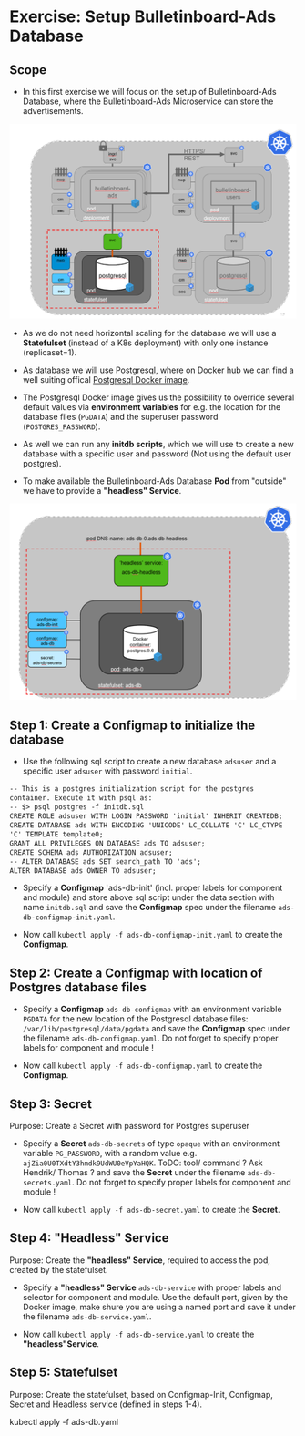 # Exercise: Setup Bulletinboard-Ads Database


## Scope

- In this first exercise we will focus on the setup of Bulletinboard-Ads Database, where the Bulletinboard-Ads Microservice can store the advertisements.

<img src="images/k8s-bulletinboard-target-picture-ads-db-3.png" width="800" />

- As we do not need horizontal scaling for the database we will use a **Statefulset** (instead of a K8s deployment) with only one instance (replicaset=1).

- As database we will use Postgresql, where on Docker hub we can find a well suiting offical [Postgresql Docker image](https://hub.docker.com/_/postgres/).

- The Postgresql Docker image gives us the possibility to override several default values via **environment variables** for e.g. the location for the database files (`PGDATA`) and the superuser password (`POSTGRES_PASSWORD`).

- As well we can run any **initdb scripts**, which we will use to create a new database with a specific user and password (Not using the default user postgres).

- To make available the Bulletinboard-Ads Database **Pod** from "outside" we have to provide a **"headless" Service**.

<img src="images/k8s-bulletinboard-target-picture-ads-db-detail.png" width="800" />


## Step 1: Create a Configmap to initialize the database

- Use the following sql script to create a new database `adsuser` and a specific user `adsuser` with password `initial`.

 ```
 -- This is a postgres initialization script for the postgres container. Execute it with psql as:
 -- $> psql postgres -f initdb.sql
 CREATE ROLE adsuser WITH LOGIN PASSWORD 'initial' INHERIT CREATEDB;
 CREATE DATABASE ads WITH ENCODING 'UNICODE' LC_COLLATE 'C' LC_CTYPE 'C' TEMPLATE template0;
 GRANT ALL PRIVILEGES ON DATABASE ads TO adsuser;
 CREATE SCHEMA ads AUTHORIZATION adsuser;
 -- ALTER DATABASE ads SET search_path TO 'ads';
 ALTER DATABASE ads OWNER TO adsuser;
```

- Specify a **Configmap** 'ads-db-init' (incl. proper labels for component and module) and store above sql script under the data section with name `initdb.sql` and save the **Configmap** spec under the filename `ads-db-configmap-init.yaml`.

- Now call `kubectl apply -f ads-db-configmap-init.yaml` to create the **Configmap**.


## Step 2: Create a Configmap with location of Postgres database files

- Specify a **Configmap** `ads-db-configmap` with an environment variable `PGDATA` for the new location of the Postgresql database files: `/var/lib/postgresql/data/pgdata` and save the **Configmap** spec under the filename `ads-db-configmap.yaml`. Do not forget to specify proper labels for component and module !

- Now call `kubectl apply -f ads-db-configmap.yaml` to create the **Configmap**.


## Step 3: Secret

Purpose: Create a Secret with password for Postgres superuser

- Specify a **Secret** `ads-db-secrets` of type `opaque` with an environment variable `PG_PASSWORD`, with a random value e.g. `ajZia0U0TXdtY3hmdk9UdWU0eVpYaHQK`. ToDO: tool/ command ? Ask Hendrik/ Thomas ? and save the **Secret** under the filename `ads-db-secrets.yaml`. Do not forget to specify proper labels for component and module !

- Now call `kubectl apply -f ads-db-secret.yaml` to create the **Secret**.


## Step 4: "Headless" Service
Purpose: Create the **"headless" Service**, required to access the pod, created by the statefulset.

- Specify a **"headless" Service** `ads-db-service` with proper labels and selector for component and module. Use the default port, given by the Docker image, make shure you are using a named port and save it under the filename `ads-db-service.yaml`.

- Now call `kubectl apply -f ads-db-service.yaml` to create the **"headless"Service**.

## Step 5: Statefulset
Purpose: Create the statefulset, based on Configmap-Init, Configmap, Secret and Headless service (defined in steps 1-4).

kubectl apply -f ads-db.yaml 



